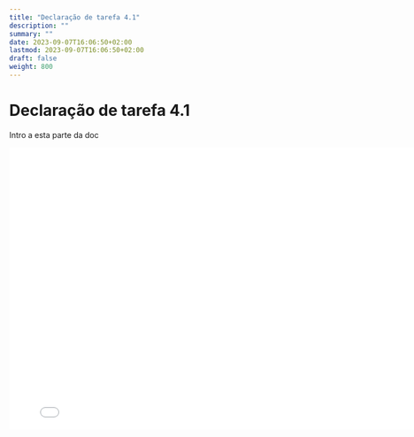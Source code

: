 ```yaml
---
title: "Declaração de tarefa 4.1"
description: ""
summary: ""
date: 2023-09-07T16:06:50+02:00
lastmod: 2023-09-07T16:06:50+02:00
draft: false
weight: 800
---
```


# Declaração de tarefa 4.1

Intro a esta parte da doc

<iframe src="../../../pdfs/Semana7.pdf" frameborder="0" width="800" height="510"></iframe>
